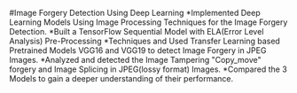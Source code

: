 #Image Forgery Detection Using Deep Learning 
*Implemented Deep Learning Models Using Image Processing Techniques for the Image
Forgery Detection.
*Built a TensorFlow Sequential Model with ELA(Error Level Analysis) Pre-Processing
*Techniques and Used Transfer Learning based Pretrained Models VGG16 and VGG19 to
detect Image Forgery in JPEG Images.
*Analyzed and detected the Image Tampering "Copy_move" forgery
and Image Splicing in JPEG(lossy format) Images.
*Compared the 3 Models to gain a deeper understanding of their performance.
